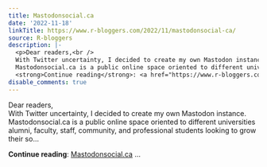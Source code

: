 ```yaml
---
title: Mastodonsocial.ca
date: '2022-11-18'
linkTitle: https://www.r-bloggers.com/2022/11/mastodonsocial-ca/
source: R-bloggers
description: |-
  <p>Dear readers,<br />
  With Twitter uncertainty, I decided to create my own Mastodon instance.<br />
  Mastodonsocial.ca is a public online space oriented to different universities alumni, faculty, staff, community, and professional students looking to grow their so...</p>
  <strong>Continue reading</strong>: <a href="https://www.r-bloggers.com/2022/11/mastodonsocial-ca/">Mastodonsocial.ca</a> ...
disable_comments: true
---
```

<p>Dear readers,<br />
With Twitter uncertainty, I decided to create my own Mastodon instance.<br />
Mastodonsocial.ca is a public online space oriented to different universities alumni, faculty, staff, community, and professional students looking to grow their so...</p>
<strong>Continue reading</strong>: <a href="https://www.r-bloggers.com/2022/11/mastodonsocial-ca/">Mastodonsocial.ca</a> ...